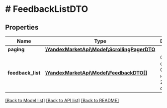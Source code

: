 # # FeedbackListDTO

## Properties

Name | Type | Description | Notes
------------ | ------------- | ------------- | -------------
**paging** | [**\YandexMarketApi\Model\ScrollingPagerDTO**](ScrollingPagerDTO.md) |  | [optional]
**feedback_list** | [**\YandexMarketApi\Model\FeedbackDTO[]**](FeedbackDTO.md) | Список отзывов.  Содержит не более 20 отзывов. | [optional]

[[Back to Model list]](../../README.md#models) [[Back to API list]](../../README.md#endpoints) [[Back to README]](../../README.md)

